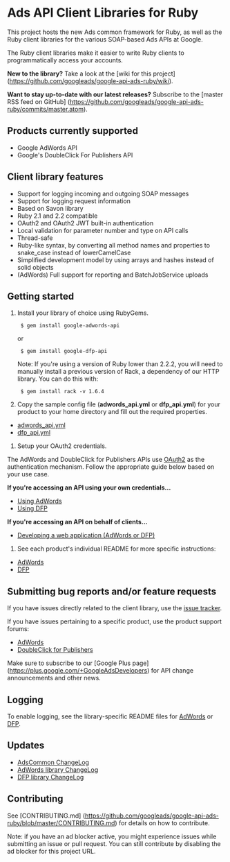 # Ads API Client Libraries for Ruby

This project hosts the new Ads common framework for Ruby, as well as the Ruby
client libraries for the various SOAP-based Ads APIs at Google.

The Ruby client libraries make it easier to write Ruby clients to
programmatically access your accounts.

**New to the library?** Take a look at the [wiki for this project]
(https://github.com/googleads/google-api-ads-ruby/wiki).

**Want to stay up-to-date with our latest releases?** Subscribe to the
[master RSS feed on GitHub]
(https://github.com/googleads/google-api-ads-ruby/commits/master.atom).

## Products currently supported

 - Google AdWords API
 - Google's DoubleClick For Publishers API

## Client library features

 - Support for logging incoming and outgoing SOAP messages
 - Support for logging request information
 - Based on Savon library
 - Ruby 2.1 and 2.2 compatible
 - OAuth2 and OAuth2 JWT built-in authentication
 - Local validation for parameter number and type on API calls
 - Thread-safe
 - Ruby-like syntax, by converting all method names and properties to
   snake\_case instead of lowerCamelCase
 - Simplified development model by using arrays and hashes instead of solid
   objects
 - (AdWords) Full support for reporting and BatchJobService uploads

## Getting started

1. Install your library of choice using RubyGems.

        $ gem install google-adwords-api

   or

        $ gem install google-dfp-api

   Note: If you're using a version of Ruby lower than 2.2.2, you will need to
   manually install a previous version of Rack, a dependency of our HTTP
   library. You can do this with:

        $ gem install rack -v 1.6.4

1. Copy the sample config file (**adwords_api.yml** or **dfp_api.yml**) for your
product to your home directory and fill out the required properties.

  * [adwords_api.yml](https://github.com/googleads/google-api-ads-ruby/blob/master/adwords_api/adwords_api.yml)
  * [dfp_api.yml](https://github.com/googleads/google-api-ads-ruby/blob/master/dfp_api/dfp_api.yml)

1. Setup your OAuth2 credentials.

  The AdWords and DoubleClick for Publishers APIs use
[OAuth2](http://oauth.net/2/) as the authentication mechanism. Follow the
appropriate guide below based on your use case.

  **If you're accessing an API using your own credentials...**

  * [Using AdWords](https://github.com/googleads/google-api-ads-ruby/wiki/API-access-using-own-credentials-(installed-application-flow))
  * [Using DFP](https://github.com/googleads/google-api-ads-ruby/wiki/API-access-using-own-credentials-(server-to-server-flow))

  **If you're accessing an API on behalf of clients...**

  * [Developing a web application (AdWords or DFP)](https://github.com/googleads/google-api-ads-ruby/wiki/API-access-on-behalf-of-your-clients-(web-flow))

1. See each product's individual README for more specific instructions:

  * [AdWords](https://github.com/googleads/google-api-ads-ruby/blob/master/adwords_api/README.md)
  * [DFP](https://github.com/googleads/google-api-ads-ruby/blob/master/dfp_api/README.md)

## Submitting bug reports and/or feature requests

If you have issues directly related to the client library, use the [issue
tracker](https://github.com/googleads/google-api-ads-ruby/issues).

If you have issues pertaining to a specific product, use the product support
forums:

* [AdWords](https://groups.google.com/forum/#!forum/adwords-api)
* [DoubleClick for Publishers](https://groups.google.com/forum/#!forum/google-doubleclick-for-publishers-api)

Make sure to subscribe to our [Google Plus page]
(https://plus.google.com/+GoogleAdsDevelopers) for API change announcements and
other news.

## Logging

 To enable logging, see the library-specific README files for [AdWords](https://github.com/googleads/google-api-ads-ruby/blob/master/adwords_api/README.md#23---logging)
 or [DFP](https://github.com/googleads/google-api-ads-ruby/blob/master/dfp_api/README.md#how-do-i-enable-logging).

## Updates

 - [AdsCommon ChangeLog](https://github.com/googleads/google-api-ads-ruby/blob/master/ads_common/ChangeLog)
 - [AdWords library ChangeLog](https://github.com/googleads/google-api-ads-ruby/blob/master/adwords_api/ChangeLog)
 - [DFP library ChangeLog](https://github.com/googleads/google-api-ads-ruby/blob/master/dfp_api/ChangeLog)

## Contributing

See [CONTRIBUTING.md]
(https://github.com/googleads/google-api-ads-ruby/blob/master/CONTRIBUTING.md)
for details on how to contribute.

Note: if you have an ad blocker active, you might experience issues while
submitting an issue or pull request. You can still contribute by disabling the
ad blocker for this project URL.
